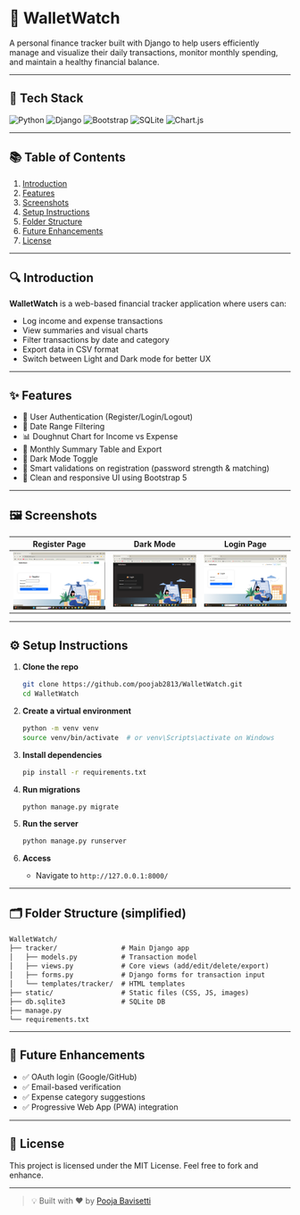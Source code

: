 # 💸 WalletWatch

A personal finance tracker built with Django to help users efficiently manage and visualize their daily transactions, monitor monthly spending, and maintain a healthy financial balance.

---

## 🚀 Tech Stack

![Python](https://img.shields.io/badge/Python-3.10-blue)
![Django](https://img.shields.io/badge/Django-4.2-green)
![Bootstrap](https://img.shields.io/badge/Bootstrap-5.3-purple)
![SQLite](https://img.shields.io/badge/Database-SQLite-lightgrey)
![Chart.js](https://img.shields.io/badge/Charts-Chart.js-orange)

---

## 📚 Table of Contents

1. [Introduction](#introduction)
2. [Features](#features)
3. [Screenshots](#screenshots)
4. [Setup Instructions](#setup-instructions)
5. [Folder Structure](#folder-structure)
6. [Future Enhancements](#future-enhancements)
7. [License](#license)

---

## 🔍 Introduction

**WalletWatch** is a web-based financial tracker application where users can:
- Log income and expense transactions
- View summaries and visual charts
- Filter transactions by date and category
- Export data in CSV format
- Switch between Light and Dark mode for better UX

---

## ✨ Features

- 🔐 User Authentication (Register/Login/Logout)
- 📆 Date Range Filtering
- 📊 Doughnut Chart for Income vs Expense
- 💾 Monthly Summary Table and Export
- 🌙 Dark Mode Toggle
- 🧠 Smart validations on registration (password strength & matching)
- 🧹 Clean and responsive UI using Bootstrap 5

---

## 🖼️ Screenshots

| Register Page | Dark Mode | Login Page |
|---------------|---------------------|----------------------|
| ![register](screenshots/Register_page.png) | ![dark-mode](screenshots/Dark_mode.png) |![login](screenshots/Login_page.png) |


---

## ⚙️ Setup Instructions

1. **Clone the repo**
    ```bash
    git clone https://github.com/poojab2813/WalletWatch.git
    cd WalletWatch
    ```

2. **Create a virtual environment**
    ```bash
    python -m venv venv
    source venv/bin/activate  # or venv\Scripts\activate on Windows
    ```

3. **Install dependencies**
    ```bash
    pip install -r requirements.txt
    ```

4. **Run migrations**
    ```bash
    python manage.py migrate
    ```

5. **Run the server**
    ```bash
    python manage.py runserver
    ```

6. **Access**
    - Navigate to `http://127.0.0.1:8000/`

---

## 🗂️ Folder Structure (simplified)

```
WalletWatch/
├── tracker/                # Main Django app
│   ├── models.py           # Transaction model
│   ├── views.py            # Core views (add/edit/delete/export)
│   ├── forms.py            # Django forms for transaction input
│   └── templates/tracker/  # HTML templates
├── static/                 # Static files (CSS, JS, images)
├── db.sqlite3              # SQLite DB
├── manage.py
└── requirements.txt
```

---

## 🔮 Future Enhancements

- ✅ OAuth login (Google/GitHub)
- ✅ Email-based verification
- ✅ Expense category suggestions
- ✅ Progressive Web App (PWA) integration

---

## 📄 License

This project is licensed under the MIT License. Feel free to fork and enhance.

---

> 💡 Built with ❤️ by [Pooja Bavisetti](https://github.com/poojab2813)

